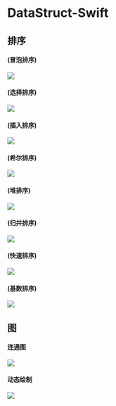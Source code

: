 # DataStruct-Swift
## 排序

#### (冒泡排序)

![](http://images2015.cnblogs.com/blog/545446/201611/545446-20161115145458592-207042607.gif)

#### (选择排序)

![](http://images2015.cnblogs.com/blog/545446/201611/545446-20161115165150045-258600755.gif)

#### (插入排序)

![](http://images2015.cnblogs.com/blog/545446/201611/545446-20161115165208435-862793642.gif)

#### (希尔排序)

![](http://images2015.cnblogs.com/blog/545446/201611/545446-20161115165222388-422157998.gif)

#### (堆排序)

![](http://images2015.cnblogs.com/blog/545446/201611/545446-20161115165239763-685053000.gif)

#### (归并排序)

![](http://images2015.cnblogs.com/blog/545446/201611/545446-20161115165255623-2139776915.gif)

#### (快速排序)

![](http://images2015.cnblogs.com/blog/545446/201611/545446-20161115165312623-1568144966.gif)

#### (基数排序)
![](http://images2015.cnblogs.com/blog/545446/201611/545446-20161118091747576-1138035084.gif)

## 图
#### 连通图

![](http://images2015.cnblogs.com/blog/545446/201612/545446-20161222114008323-1662236809.gif)

#### 动态绘制

![](http://images2015.cnblogs.com/blog/545446/201612/545446-20161222170309401-1054106911.gif)

